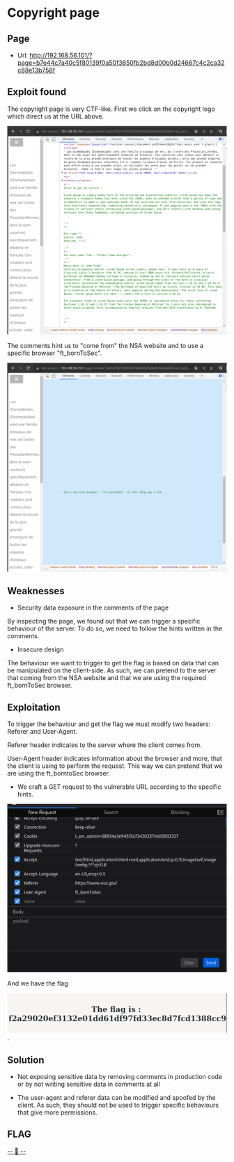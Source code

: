 # Copyright page

## Page

* Url: http://192.168.56.101/?page=b7e44c7a40c5f80139f0a50f3650fb2bd8d00b0d24667c4c2ca32c88e13b758f

## Exploit found

The copyright page is very CTF-like. First we click on the copyright logo which direct us at the URL above.

![Result after inspecting the source code](./Resource/inspectingcode.png)

The comments hint us to "come from" the NSA website and to use a specific browser "ft_bornToSec".

![Second hint](./Resource/hint2.png)

## Weaknesses

* Security data exposure in the comments of the page

By inspecting the page, we found out that we can trigger a specific behaviour of the server. To do so, we need to follow the hints written in the comments.

* Insecure design

The behaviour we want to trigger to get the flag is based on data that can be manipulated on the client-side. As such, we can pretend to the server that coming from the NSA website and that we are using the required ft_bornToSec browser.

## Exploitation

To trigger the behaviour and get the flag we must modify two headers: Referer and User-Agent.

Referer header indicates to the server where the client comes from.

User-Agent header indicates information about the browser and more, that the client is using to perform the request. This way we can pretend that we are using the ft_borntoSec browser.

* We craft a GET request to the vulnerable URL according to the specific hints.

![Editing the GET request according to the hints](./Resource/3-Request.png)

And we have the flag

![Proof of flag](./Resource/4-Res.png).

## Solution

* Not exposing sensitive data by removing comments in production code or by not writing sensitive data in comments at all

* The user-agent and referer data can be modified and spoofed by the client. As such, they should not be used to trigger specific behaviours that give more permissions.

## FLAG

[-- 🌱 --][2]

[2]: ./flag.txt
